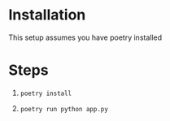 # Installation 
This setup assumes you have poetry installed 

# Steps

1. `poetry install`

2. `poetry run python app.py`